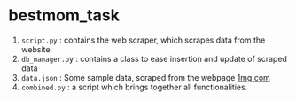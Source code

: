 # bestmom_task

1. `script.py` : contains the web scraper, which scrapes data from the website.
2. `db_manager.p`y : contains a class to ease insertion and update of scraped data
3. `data.json` : Some sample data, scraped from the webpage [1mg.com](https://www.1mg.com/drugs/dolo-650-tablet-74467)
4. `combined.py` : a script which brings together all functionalities.

